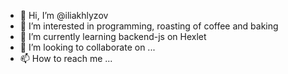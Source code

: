 - 👋 Hi, I’m @iliakhlyzov
- 👀 I’m interested in programming, roasting of coffee and baking
- 🌱 I’m currently learning backend-js on Hexlet
- 💞️ I’m looking to collaborate on ...
- 📫 How to reach me ...

<!---
iliakhlyzov/iliakhlyzov is a ✨ special ✨ repository because its `README.md` (this file) appears on your GitHub profile.
You can click the Preview link to take a look at your changes.
--->
